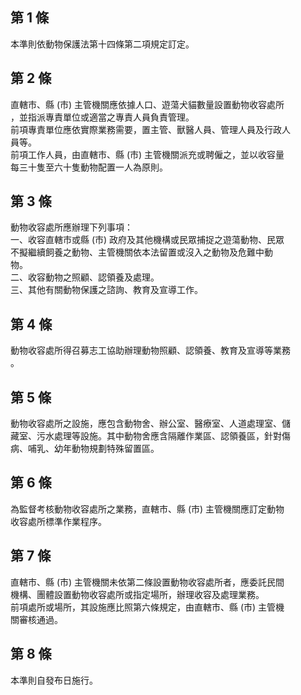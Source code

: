 第 1 條
-------
本準則依動物保護法第十四條第二項規定訂定。

第 2 條
-------
直轄市、縣 (市) 主管機關應依據人口、遊蕩犬貓數量設置動物收容處所  
，並指派專責單位或適當之專責人員負責管理。  
前項專責單位應依實際業務需要，置主管、獸醫人員、管理人員及行政人  
員等。  
前項工作人員，由直轄市、縣 (市) 主管機關派充或聘僱之，並以收容量  
每三十隻至六十隻動物配置一人為原則。

第 3 條
-------
動物收容處所應辦理下列事項：  
一、收容直轄市或縣 (市) 政府及其他機構或民眾捕捉之遊蕩動物、民眾  
    不擬繼續飼養之動物、主管機關依本法留置或沒入之動物及危難中動  
    物。  
二、收容動物之照顧、認領養及處理。  
三、其他有關動物保護之諮詢、教育及宣導工作。

第 4 條
-------
動物收容處所得召募志工協助辦理動物照顧、認領養、教育及宣導等業務  
。

第 5 條
-------
動物收容處所之設施，應包含動物舍、辦公室、醫療室、人道處理室、儲  
藏室、污水處理等設施。其中動物舍應含隔離作業區、認領養區，針對傷  
病、哺乳、幼年動物規劃特殊留置區。

第 6 條
-------
為監督考核動物收容處所之業務，直轄市、縣 (市) 主管機關應訂定動物  
收容處所標準作業程序。

第 7 條
-------
直轄市、縣 (市) 主管機關未依第二條設置動物收容處所者，應委託民間  
機構、團體設置動物收容處所或指定場所，辦理收容及處理業務。  
前項處所或場所，其設施應比照第六條規定，由直轄市、縣 (市) 主管機  
關審核通過。

第 8 條
-------
本準則自發布日施行。

